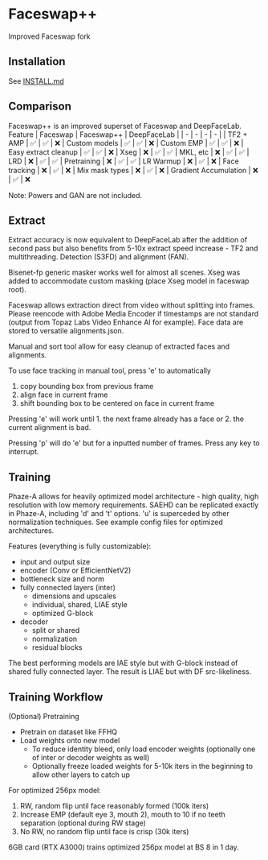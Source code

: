 # Faceswap++

Improved Faceswap fork

## Installation
See [INSTALL.md](INSTALL.md)

## Comparison
Faceswap++ is an improved superset of Faceswap and DeepFaceLab.
Feature | Faceswap  | Faceswap++ | DeepFaceLab |
| - | - | - | - |
| TF2 + AMP | ✅ | ✅ | ❌
| Custom models | ✅ | ✅ | ❌
| Custom EMP | ✅ | ✅ | ❌
| Easy extract cleanup | ✅ | ✅ | ❌
| Xseg | ❌ | ✅ | ✅
| MKL, etc | ❌ | ✅ | ✅
| LRD | ❌ | ✅ | ✅
| Pretraining | ❌ | ✅ | ✅
| LR Warmup | ❌ | ✅ | ❌
| Face tracking | ❌ | ✅ | ❌
| Mix mask types | ❌ | ✅ | ❌
| Gradient Accumulation | ❌ | ✅ | ❌

Note: Powers and GAN are not included.

## Extract
Extract accuracy is now equivalent to DeepFaceLab after the addition of second pass but also benefits from 5-10x extract speed increase - TF2 and multithreading. Detection (S3FD) and alignment (FAN).

Bisenet-fp generic masker works well for almost all scenes. Xseg was added to accommodate custom masking (place Xseg model in faceswap root).

Faceswap allows extraction direct from video without splitting into frames. Please reencode with Adobe Media Encoder if timestamps are not standard (output from Topaz Labs Video Enhance AI for example). Face data are stored to versatile alignments.json.

Manual and sort tool allow for easy cleanup of extracted faces and alignments.

To use face tracking in manual tool, press 'e' to automatically
1. copy bounding box from previous frame
2. align face in current frame
3. shift bounding box to be centered on face in current frame

Pressing 'e' will work until 1. the next frame already has a face or 2. the current alignment is bad.

Pressing 'p' will do 'e' but for a inputted number of frames. Press any key to interrupt.

## Training

Phaze-A allows for heavily optimized model architecture - high quality, high resolution with low memory requirements. SAEHD can be replicated exactly in Phaze-A, including 'd' and 't' options. 'u' is superceded by other normalization techniques. See example config files for optimized architectures.

Features (everything is fully customizable):
- input and output size
- encoder (Conv or EfficientNetV2)
- bottleneck size and norm
- fully connected layers (inter)
  - dimensions and upscales
  - individual, shared, LIAE style
  - optimized G-block
- decoder
  - split or shared
  - normalization
  - residual blocks

The best performing models are IAE style but with G-block instead of shared fully connected layer. The result is LIAE but with DF src-likeliness.

## Training Workflow

(Optional) Pretraining
- Pretrain on dataset like FFHQ
- Load weights onto new model
  - To reduce identity bleed, only load encoder weights (optionally one of inter or decoder weights as well)
  - Optionally freeze loaded weights for 5-10k iters in the beginning to allow other layers to catch up

For optimized 256px model:
1. RW, random flip until face reasonably formed (100k iters)
2. Increase EMP (default eye 3, mouth 2), mouth to 10 if no teeth separation (optional during RW stage)
3. No RW, no random flip until face is crisp (30k iters)

6GB card (RTX A3000) trains optimized 256px model at BS 8 in 1 day.